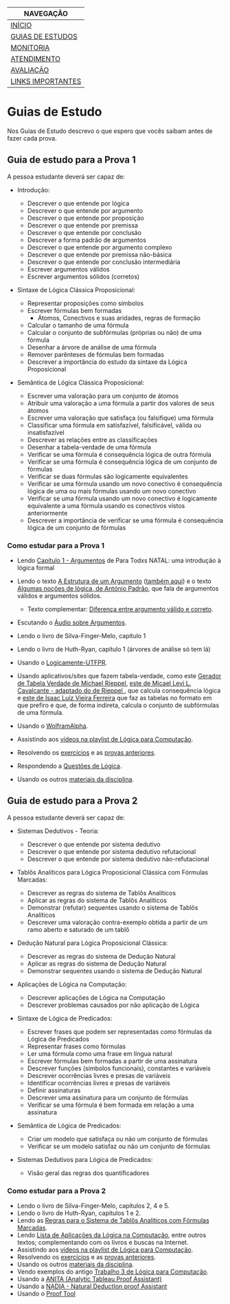 |  NAVEGAÇÃO 	|
|---	        |
|  [INÍCIO](../) 	        |
|  [GUIAS DE ESTUDOS]() 	        |
|  [MONITORIA](../monitoria)	        |
|  [ATENDIMENTO](../atendimento/)	        |
|  [AVALIAÇÃO](../avaliacao/)	        |
|   [LINKS IMPORTANTES](../links-importantes)	        |


# Guias de Estudo

Nos Guias de Estudo descrevo o que espero que vocês saibam antes de fazer cada prova.

## Guia de estudo para a Prova 1

A pessoa estudante  deverá ser capaz de: 

- Introdução:
  * Descrever o que entende por lógica
  * Descrever o que entende por argumento
  * Descrever o que entende por proposição
  * Descrever o que entende por premissa
  * Descrever o que entende por conclusão
  * Descrever a forma padrão de argumentos
  * Descrever o que entende por argumento complexo
  * Descrever o que entende por premissa não-básica
  * Descrever o que entende por conclusão intermediária
  * Escrever argumentos válidos
  * Escrever argumentos sólidos (corretos)


- Sintaxe de Lógica Clássica Proposicional:
  * Representar proposições como símbolos 
  * Escrever fórmulas bem formadas
    * Átomos, Conectivos e suas aridades, regras de formação
  * Calcular o tamanho de uma fórmula
  * Calcular o conjunto de subfórmulas (próprias ou não) de uma fórmula
  * Desenhar a árvore de análise de uma fórmula
  * Remover parênteses de fórmulas bem formadas
  * Descrever a importância do estudo da sintaxe da Lógica Proposicional
  
- Semântica de Lógica Clássica Proposicional:
  * Escrever uma valoração para um conjunto de átomos
  * Atribuir uma valoração a uma fórmula a partir dos valores de seus átomos
  * Escrever uma valoração que satisfaça (ou falsifique) uma fórmula
  * Classificar uma fórmula em satisfazível, falsificável, válida ou insatisfazível
  * Descrever as relações entre as classificações
  * Desenhar a tabela-verdade de uma fórmula
  * Verificar se uma fórmula é consequência lógica de outra fórmula
  * Verificar se uma fórmula é consequência lógica de um conjunto de fórmulas
  * Verificar se duas fórmulas são logicamente equivalentes
  * Verificar se uma fórmula usando um novo conectivo é consequência lógica de uma ou mais fórmulas usando um novo conectivo
  * Verificar se uma fórmula usando um novo conectivo é logicamente equivalente a uma fórmula usando os conectivos vistos anteriormente
  * Descrever a importância de verificar se uma fórmula é consequência lógica de um conjunto de fórmulas

### Como estudar para a Prova 1

  * Lendo [Capítulo 1 - Argumentos](https://philpapers.org/go.pl?aid=MAGPTN) de Para Todxs NATAL: uma introdução à lógica formal
  * Lendo o texto [A Estrutura de um Argumento](https://drive.google.com/file/d/1Zu7Rxcaq2i0mKCubkrw-A8Yh9upT2gSo/view?usp=sharing) ([também aqui](https://gist.github.com/adolfont/2984d24ac6c03892440f8de006e84d1d)) e o texto [Algumas noções de lógica, de António Padrão](https://criticanarede.com/log_nocoes.html), que fala de argumentos válidos e argumentos sólidos.
    * Texto complementar: [Diferença entre argumento válido e correto](https://filosofianaescola.com/logica/argumento-valido-e-correto/).
  * Escutando o [Áudio sobre Argumentos](https://soundcloud.com/adolfo-neto/argumentos).
  * Lendo o livro de Silva-Finger-Melo, capítulo 1
  * Lendo o livro de Huth-Ryan, capítulo 1 (árvores de análise só tem lá)
  * Usando o [Logicamente-UTFPR](https://github.com/adolfont/Logicamente-UTFPR).
  * Usando aplicativos/sites que fazem tabela-verdade, como este [Gerador de Tabela Verdade de Michael Rieppel](https://mrieppel.net/prog/truthtable.html), [este de Micael Levi L. Cavalcante - adaptado do de Rieppel
](http://micalevisk.github.io/TruthTableGenerator-plus/), que calcula consequência lógica e [este de Isaac Luiz Vieira Ferreira](https://tabelaverdade.gatsbyjs.io/) que faz as tabelas no formato em que prefiro e que, de forma indireta, calcula o conjunto de subfórmulas de uma fórmula.

  * Usando o [WolframAlpha](https://www.wolframalpha.com/input/?i=p+and+q+implies+r).
  * Assistindo aos [vídeos na playlist de Lógica para Computação](https://www.youtube.com/playlist?list=PLF5ttO8F-IsRGv0ad2ckPPpJALPG5N7jp).
  * Resolvendo os [exercícios](https://drive.google.com/drive/u/2/folders/16OQQvUeuWlwoJ6XCTgu9lDDlhbEtytYR) e as [provas anteriores](https://drive.google.com/drive/u/2/folders/13NmQn56JTPGpfX4Q0aZ-gqYHqPUwbRM8).
  * Respondendo a [Questões de Lógica](https://speakerdeck.com/adolfont/questoes-de-logica).
  * Usando os outros [materiais da disciplina](https://drive.google.com/drive/folders/1UccpILTFLBZjeGzatpW41q2C0rbYQjiZ?usp=sharing).


## Guia de estudo para a Prova 2

A pessoa estudante  deverá ser capaz de: 

- Sistemas Dedutivos - Teoria:
  * Descrever o que entende por sistema dedutivo
  * Descrever o que entende por sistema dedutivo refutacional
  * Descrever o que entende por sistema dedutivo não-refutacional

- Tablôs Analíticos para Lógica Proposicional Clássica com Fórmulas Marcadas:
  * Descrever as regras do sistema de Tablôs Analíticos 
  * Aplicar as regras do sistema de Tablôs Analíticos
  * Demonstrar (refutar) sequentes usando o sistema de Tablôs Analíticos 
  * Descrever uma valoração contra-exemplo obtida a partir de um ramo aberto e saturado de um tablô
 
- Dedução Natural para Lógica Proposicional Clássica:
  * Descrever as regras do sistema de Dedução Natural
  * Aplicar as regras do sistema de Dedução Natural
  * Demonstrar  sequentes usando o sistema de Dedução Natural
 
- Aplicações de Lógica na Computação:

  * Descrever aplicações de Lógica na Computação
  * Descrever problemas causados por não aplicação de Lógica

- Sintaxe de Lógica de Predicados:
  * Escrever frases que podem ser representadas como fórmulas da Lógica de Predicados
  * Representar frases como fórmulas
  * Ler uma fórmula como uma frase em língua natural
  * Escrever fórmulas bem formadas a partir de uma assinatura
  * Descrever funções (símbolos funcionais), constantes e variáveis
  * Descrever ocorrências livres e presas de variáveis 
  * Identificar ocorrências livres e presas de variáveis 
  * Definir assinaturas 
  * Descrever uma assinatura para um conjunto de fórmulas
  * Verificar se uma fórmula é bem formada em relação a uma assinatura
 
- Semântica de Lógica de Predicados:
  * Criar um modelo que satisfaça ou não um conjunto de fórmulas
  * Verificar se um modelo satisfaz ou não um conjunto de fórmulas


- Sistemas Dedutivos para Lógica de Predicados:
  - Visão geral das regras dos quantificadores 

### Como estudar para a Prova 2

  * Lendo o livro de Silva-Finger-Melo, capítulos 2, 4 e 5.
  * Lendo o livro de Huth-Ryan, capítulos 1 e 2.
  * Lendo as [Regras para o Sistema de Tablôs Analíticos com Fórmulas Marcadas](https://drive.google.com/file/d/1apCXazYc3FdHqyfzHqVPpeGFxtcE2yg4/view?usp=sharing).
  * Lendo [Lista de Aplicações da Lógica na Computação](https://qeondb.blogspot.com.br/2016/08/lista-de-aplicacoes-da-logica-na.html), entre outros textos; complementando com os livros e buscas na Internet.
  * Assistindo aos [vídeos na playlist de Lógica para Computação](https://www.youtube.com/playlist?list=PLF5ttO8F-IsRGv0ad2ckPPpJALPG5N7jp).
  * Resolvendo os [exercícios](https://drive.google.com/drive/u/2/folders/16OQQvUeuWlwoJ6XCTgu9lDDlhbEtytYR) e as [provas anteriores](https://drive.google.com/drive/u/2/folders/13NmQn56JTPGpfX4Q0aZ-gqYHqPUwbRM8).
  * Usando os outros [materiais da disciplina](https://drive.google.com/drive/folders/1UccpILTFLBZjeGzatpW41q2C0rbYQjiZ?usp=sharing).
  * Vendo exemplos do antigo [Trabalho 3 de Lógica para Computação](https://pessoal.dainf.ct.utfpr.edu.br/adolfo/doku.php?id=trabalho_sobre_logica_de_predicados).
  * Usando a [ANITA (Analytic Tableau Proof Assistant)](https://bit.ly/3puOUbK)
  * Usando a [NADIA - Natural DeductIon proof Assistant](https://bit.ly/3BhgKuF)
  * Usando o [Proof Tool](https://personal.cis.strath.ac.uk/robert.atkey/cs208/prover.html)


